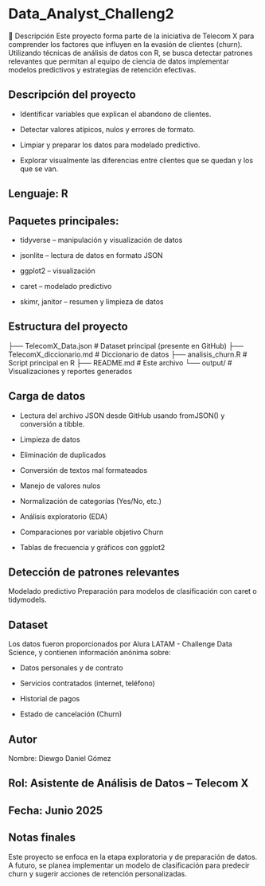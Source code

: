 # Data_Analyst_Challeng2
📌 Descripción
Este proyecto forma parte de la iniciativa de Telecom X para comprender los factores que influyen en la evasión de clientes (churn). Utilizando técnicas de análisis de datos con R, se busca detectar patrones relevantes que permitan al equipo de ciencia de datos implementar modelos predictivos y estrategias de retención efectivas.

## Descripción del proyecto

* Identificar variables que explican el abandono de clientes.

* Detectar valores atípicos, nulos y errores de formato.

* Limpiar y preparar los datos para modelado predictivo.

* Explorar visualmente las diferencias entre clientes que se quedan y los que se van.


## Lenguaje: R

## Paquetes principales:

* tidyverse – manipulación y visualización de datos

* jsonlite – lectura de datos en formato JSON

* ggplot2 – visualización

* caret – modelado predictivo

* skimr, janitor – resumen y limpieza de datos

## Estructura del proyecto

├── TelecomX_Data.json       # Dataset principal (presente en GitHub)
├── TelecomX_diccionario.md  # Diccionario de datos
├── analisis_churn.R         # Script principal en R
├── README.md                # Este archivo
└── output/                  # Visualizaciones y reportes generados


## Carga de datos
* Lectura del archivo JSON desde GitHub usando fromJSON() y conversión a tibble.

* Limpieza de datos

* Eliminación de duplicados

* Conversión de textos mal formateados

* Manejo de valores nulos

* Normalización de categorías (Yes/No, etc.)

* Análisis exploratorio (EDA)

* Comparaciones por variable objetivo Churn

* Tablas de frecuencia y gráficos con ggplot2

## Detección de patrones relevantes

Modelado predictivo 
Preparación para modelos de clasificación con caret o tidymodels.

## Dataset
Los datos fueron proporcionados por Alura LATAM - Challenge Data Science, y contienen información anónima sobre:

* Datos personales y de contrato

* Servicios contratados (internet, teléfono)

* Historial de pagos

* Estado de cancelación (Churn)

## Autor
Nombre: Diewgo Daniel Gómez

## Rol: Asistente de Análisis de Datos – Telecom X

## Fecha: Junio 2025

## Notas finales
Este proyecto se enfoca en la etapa exploratoria y de preparación de datos. A futuro, se planea implementar un modelo de clasificación para predecir churn y sugerir acciones de retención personalizadas.
